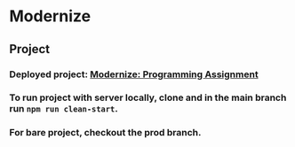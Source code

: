 # Modernize

## Project
### Deployed project: [Modernize: Programming Assignment](https://joelgchacon.github.io/modernize_programming_test/)
### To run project with server locally, clone and in the main branch run ``npm run clean-start``.
### For bare project, checkout the prod branch.
